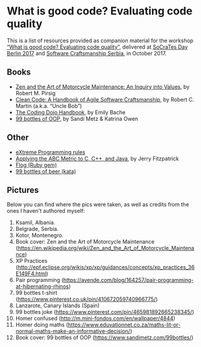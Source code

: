 # What is good code? Evaluating code quality

This is a list of resources provided as companion material for the workshop [“What is good code? Evaluating code quality”](https://www.meetup.com/Software-Craftsmanship-Serbia/events/244400269/), delivered at [SoCraTes Day Berlin 2017](https://www.meetup.com/Software-Craftsmanship-Berlin/events/241973901/) and [Software Craftsmanship Serbia](https://www.meetup.com/Software-Craftsmanship-Serbia/), in October 2017.

## Books

* [Zen and the Art of Motorcycle Maintenance: An Inquiry into Values](https://en.wikipedia.org/wiki/Zen_and_the_Art_of_Motorcycle_Maintenance), by Robert M. Pirsig
* [Clean Code: A Handbook of Agile Software Craftsmanship](https://www.amazon.com/Clean-Code-Handbook-Software-Craftsmanship/dp/0132350882), by Robert C. Martin (a.k.a. “Uncle Bob”)
* [The Coding Dojo Handbook](https://leanpub.com/codingdojohandbook), by Emily Bache
* [99 bottles of OOP](https://www.sandimetz.com/99bottles/), by Sandi Metz & Katrina Owen


## Other

* [eXtreme Programming rules](http://www.extremeprogramming.org/rules.html)
* [Applying the ABC Metric to C, C++, and Java](http://www.softwarerenovation.com/ABCMetric.pdf), by Jerry Fitzpatrick
* [Flog (Ruby gem)](https://github.com/seattlerb/flog)
* [99 bottles of beer (kata)](https://rosettacode.org/wiki/99_Bottles_of_Beer)

## Pictures

Below you can find where the pics were taken, as well as credits from the ones I haven't authored myself:

1. Ksamil, Albania.
2. Belgrade, Serbia.
3. Kotor, Montenegro.
4. Book cover: Zen and the Art of Motorcycle Maintenance (https://en.wikipedia.org/wiki/Zen_and_the_Art_of_Motorcycle_Maintenance)
5. XP Practices (http://epf.eclipse.org/wikis/xp/xp/guidances/concepts/xp_practices_36E149F4.html)
6. Pair programming (https://ayende.com/blog/164257/pair-programming-at-hibernating-rhinos)
7. 99 bottles t-shirt (https://www.pinterest.co.uk/pin/410672059740966775/)
8. Lanzarote, Canary Islands (Spain)
9. 99 bottles joke (https://www.pinterest.com/pin/465981892665238345/)
10. Homer confused (http://m.mini-fondos.com/en/wallpaper/4844)
11. Homer doing maths (https://www.eduvationnet.co.za/maths-lit-or-normal-maths-make-an-informative-decision/)
11. Book cover: 99 bottles of OOP (https://www.sandimetz.com/99bottles/)
